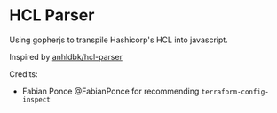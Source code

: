 # HCL Parser

Using gopherjs to transpile Hashicorp's HCL into javascript.

Inspired by [anhldbk/hcl-parser](https://github.com/anhldbk/hcl-parser)

Credits:
* Fabian Ponce @FabianPonce for recommending `terraform-config-inspect`